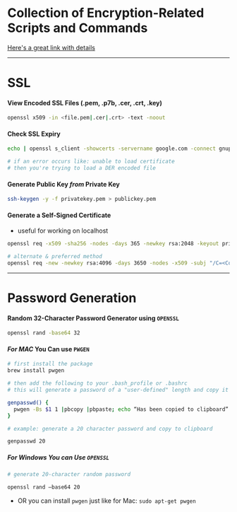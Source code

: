 # Collection of Encryption-Related Scripts and Commands
[Here's a great link with details](https://support.ssl.com/Knowledgebase/Article/View/19/0/der-vs-crt-vs-cer-vs-pem-certificates-and-how-to-convert-them)


---------------------

# __SSL__

#### View Encoded SSL Files (.pem, .p7b, .cer, .crt, .key)
```bash
openssl x509 -in <file.pem|.cer|.crt> -text -noout
```


#### Check SSL Expiry
```bash
echo | openssl s_client -showcerts -servername google.com -connect gnupg.org:443 2>/dev/null | openssl x509 -inform pem -noout -text

# if an error occurs like: unable to load certificate
# then you're trying to load a DER encoded file

```

#### Generate Public Key *from* Private Key
```bash
ssh-keygen -y -f privatekey.pem > publickey.pem
```

#### Generate a Self-Signed Certificate
- useful for working on localhost
```bash
openssl req -x509 -sha256 -nodes -days 365 -newkey rsa:2048 -keyout privateKey.key -out certificate.crt

# alternate & preferred method
openssl req -new -newkey rsa:4096 -days 3650 -nodes -x509 -subj "/C=<Country Code>/ST=<State>/L=<City>/O=<Organization>/CN=<Common Name>" -keyout certificate.key -out certificate.crt
```



----------------

# __Password Generation__

#### Random 32-Character Password Generator using ```OPENSSL```
```bash
openssl rand -base64 32
```

#### *For MAC* You Can use ```PWGEN```
```bash
# first install the package
brew install pwgen

# then add the following to your .bash_profile or .bashrc
# this will generate a password of a "user-defined" length and copy it to clipboard

genpasswd() { 
  pwgen -Bs $1 1 |pbcopy |pbpaste; echo “Has been copied to clipboard”
}

# example: generate a 20 character password and copy to clipboard

genpasswd 20

```


##### *For Windows* You can Use ```OPENSSL```
```bash
# generate 20-character random password

openssl rand –base64 20
```
- OR you can install ```pwgen``` just like for Mac: ```sudo apt-get pwgen```
